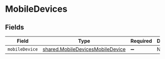 # MobileDevices


## Fields

| Field                                                                                | Type                                                                                 | Required                                                                             | Description                                                                          |
| ------------------------------------------------------------------------------------ | ------------------------------------------------------------------------------------ | ------------------------------------------------------------------------------------ | ------------------------------------------------------------------------------------ |
| `mobileDevice`                                                                       | [shared.MobileDevicesMobileDevice](../../models/shared/mobiledevicesmobiledevice.md) | :heavy_minus_sign:                                                                   | N/A                                                                                  |